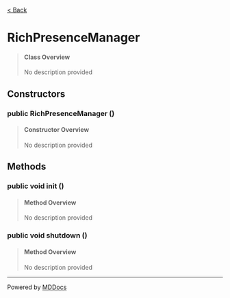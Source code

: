 [< Back](README.md)
# RichPresenceManager #
>#### Class Overview ####
>No description provided
## Constructors ##
### public RichPresenceManager () ###
>#### Constructor Overview ####
>No description provided
>
## Methods ##
### public void init () ###
>#### Method Overview ####
>No description provided
>
### public void shutdown () ###
>#### Method Overview ####
>No description provided
>

---
Powered by [MDDocs](https://github.com/VRCube/MDDocs)